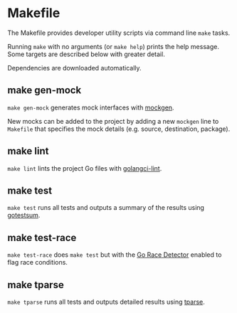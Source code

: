 # Makefile

The Makefile provides developer utility scripts via command line `make` tasks.

Running `make` with no arguments (or `make help`) prints the help message. Some
targets are described below with greater detail.

Dependencies are downloaded automatically.

## make gen-mock

`make gen-mock` generates mock interfaces with [mockgen](https://github.com/golang/mock).

New mocks can be added to the project by adding a new `mockgen` line to `Makefile` that specifies the mock details (e.g. source, destination, package).

## make lint

`make lint` lints the project Go files with
[golangci-lint](https://github.com/golangci/golangci-lint).

## make test

`make test` runs all tests and outputs a summary of the results using
[gotestsum](https://pkg.go.dev/gotest.tools/gotestsum).

## make test-race

`make test-race` does `make test` but with the
[Go Race Detector](https://go.dev/blog/race-detector) enabled to flag race
conditions.

## make tparse

`make tparse` runs all tests and outputs detailed results using
[tparse](https://github.com/mfridman/tparse).
